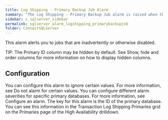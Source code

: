 ```yaml
---
title: Log Shipping - Primary Backup Job Alarm
summary: "The Log Shipping - Primary Backup Job alarm is raised when the backup job on the primary database is not enabled."
sidebar: c_sqlserver_sidebar
permalink: sqlserver_alarm_logshipping_primarybackupjob
folder: ConnectSQLServer
---
```






This alarm alerts you to jobs that are inadvertently or otherwise disabled.


 TIP: The Primary ID column may be hidden by default. See Show, hide and order columns for more information on how to display hidden columns.


## Configuration

You can configure this alarm to ignore certain values. For more information, see Do not alarm for certain values.
You can configure different alarm severities for specific primary databases. For more information, see Configure an alarm. The key for this alarm is the ID of the primary database. You can see this information in the Transaction Log Shipping Primaries grid on the Primaries page of the High Availability drilldown.
